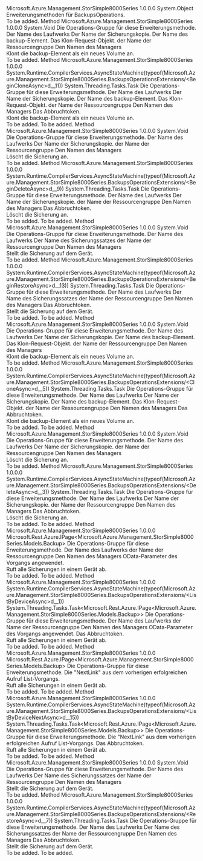 <Type Name="BackupsOperationsExtensions" FullName="Microsoft.Azure.Management.StorSimple8000Series.BackupsOperationsExtensions">
  <TypeSignature Language="C#" Value="public static class BackupsOperationsExtensions" />
  <TypeSignature Language="ILAsm" Value=".class public auto ansi abstract sealed beforefieldinit BackupsOperationsExtensions extends System.Object" />
  <TypeSignature Language="DocId" Value="T:Microsoft.Azure.Management.StorSimple8000Series.BackupsOperationsExtensions" />
  <TypeSignature Language="VB.NET" Value="Public Module BackupsOperationsExtensions" />
  <TypeSignature Language="F#" Value="type BackupsOperationsExtensions = class" />
  <AssemblyInfo>
    <AssemblyName>Microsoft.Azure.Management.StorSimple8000Series</AssemblyName>
    <AssemblyVersion>1.0.0.0</AssemblyVersion>
  </AssemblyInfo>
  <Base>
    <BaseTypeName>System.Object</BaseTypeName>
  </Base>
  <Interfaces />
  <Docs>
    <summary>
            Erweiterungsmethoden für BackupsOperations.
            </summary>
    <remarks>To be added.</remarks>
  </Docs>
  <Members>
    <Member MemberName="BeginClone">
      <MemberSignature Language="C#" Value="public static void BeginClone (this Microsoft.Azure.Management.StorSimple8000Series.IBackupsOperations operations, string deviceName, string backupName, string backupElementName, Microsoft.Azure.Management.StorSimple8000Series.Models.CloneRequest parameters, string resourceGroupName, string managerName);" />
      <MemberSignature Language="ILAsm" Value=".method public static hidebysig void BeginClone(class Microsoft.Azure.Management.StorSimple8000Series.IBackupsOperations operations, string deviceName, string backupName, string backupElementName, class Microsoft.Azure.Management.StorSimple8000Series.Models.CloneRequest parameters, string resourceGroupName, string managerName) cil managed" />
      <MemberSignature Language="DocId" Value="M:Microsoft.Azure.Management.StorSimple8000Series.BackupsOperationsExtensions.BeginClone(Microsoft.Azure.Management.StorSimple8000Series.IBackupsOperations,System.String,System.String,System.String,Microsoft.Azure.Management.StorSimple8000Series.Models.CloneRequest,System.String,System.String)" />
      <MemberSignature Language="VB.NET" Value="&lt;Extension()&gt;&#xA;Public Sub BeginClone (operations As IBackupsOperations, deviceName As String, backupName As String, backupElementName As String, parameters As CloneRequest, resourceGroupName As String, managerName As String)" />
      <MemberSignature Language="F#" Value="static member BeginClone : Microsoft.Azure.Management.StorSimple8000Series.IBackupsOperations * string * string * string * Microsoft.Azure.Management.StorSimple8000Series.Models.CloneRequest * string * string -&gt; unit" Usage="Microsoft.Azure.Management.StorSimple8000Series.BackupsOperationsExtensions.BeginClone (operations, deviceName, backupName, backupElementName, parameters, resourceGroupName, managerName)" />
      <MemberType>Method</MemberType>
      <AssemblyInfo>
        <AssemblyName>Microsoft.Azure.Management.StorSimple8000Series</AssemblyName>
        <AssemblyVersion>1.0.0.0</AssemblyVersion>
      </AssemblyInfo>
      <ReturnValue>
        <ReturnType>System.Void</ReturnType>
      </ReturnValue>
      <Parameters>
        <Parameter Name="operations" Type="Microsoft.Azure.Management.StorSimple8000Series.IBackupsOperations" RefType="this" />
        <Parameter Name="deviceName" Type="System.String" />
        <Parameter Name="backupName" Type="System.String" />
        <Parameter Name="backupElementName" Type="System.String" />
        <Parameter Name="parameters" Type="Microsoft.Azure.Management.StorSimple8000Series.Models.CloneRequest" />
        <Parameter Name="resourceGroupName" Type="System.String" />
        <Parameter Name="managerName" Type="System.String" />
      </Parameters>
      <Docs>
        <param name="operations">
            Die Operations-Gruppe für diese Erweiterungsmethode.
            </param>
        <param name="deviceName">
            Der Name des Laufwerks
            </param>
        <param name="backupName">
            Der Name der Sicherungskopie.
            </param>
        <param name="backupElementName">
            Der Name des backup-Element.
            </param>
        <param name="parameters">
            Das Klon-Request-Objekt.
            </param>
        <param name="resourceGroupName">
            der Name der Ressourcengruppe
            </param>
        <param name="managerName">
            Den Namen des Managers
            </param>
        <summary>
            Klont die backup-Element als ein neues Volume an.
            </summary>
        <remarks>To be added.</remarks>
      </Docs>
    </Member>
    <Member MemberName="BeginCloneAsync">
      <MemberSignature Language="C#" Value="public static System.Threading.Tasks.Task BeginCloneAsync (this Microsoft.Azure.Management.StorSimple8000Series.IBackupsOperations operations, string deviceName, string backupName, string backupElementName, Microsoft.Azure.Management.StorSimple8000Series.Models.CloneRequest parameters, string resourceGroupName, string managerName, System.Threading.CancellationToken cancellationToken = null);" />
      <MemberSignature Language="ILAsm" Value=".method public static hidebysig class System.Threading.Tasks.Task BeginCloneAsync(class Microsoft.Azure.Management.StorSimple8000Series.IBackupsOperations operations, string deviceName, string backupName, string backupElementName, class Microsoft.Azure.Management.StorSimple8000Series.Models.CloneRequest parameters, string resourceGroupName, string managerName, valuetype System.Threading.CancellationToken cancellationToken) cil managed" />
      <MemberSignature Language="DocId" Value="M:Microsoft.Azure.Management.StorSimple8000Series.BackupsOperationsExtensions.BeginCloneAsync(Microsoft.Azure.Management.StorSimple8000Series.IBackupsOperations,System.String,System.String,System.String,Microsoft.Azure.Management.StorSimple8000Series.Models.CloneRequest,System.String,System.String,System.Threading.CancellationToken)" />
      <MemberSignature Language="F#" Value="static member BeginCloneAsync : Microsoft.Azure.Management.StorSimple8000Series.IBackupsOperations * string * string * string * Microsoft.Azure.Management.StorSimple8000Series.Models.CloneRequest * string * string * System.Threading.CancellationToken -&gt; System.Threading.Tasks.Task" Usage="Microsoft.Azure.Management.StorSimple8000Series.BackupsOperationsExtensions.BeginCloneAsync (operations, deviceName, backupName, backupElementName, parameters, resourceGroupName, managerName, cancellationToken)" />
      <MemberType>Method</MemberType>
      <AssemblyInfo>
        <AssemblyName>Microsoft.Azure.Management.StorSimple8000Series</AssemblyName>
        <AssemblyVersion>1.0.0.0</AssemblyVersion>
      </AssemblyInfo>
      <Attributes>
        <Attribute>
          <AttributeName>System.Runtime.CompilerServices.AsyncStateMachine(typeof(Microsoft.Azure.Management.StorSimple8000Series.BackupsOperationsExtensions/&lt;BeginCloneAsync&gt;d__11))</AttributeName>
        </Attribute>
      </Attributes>
      <ReturnValue>
        <ReturnType>System.Threading.Tasks.Task</ReturnType>
      </ReturnValue>
      <Parameters>
        <Parameter Name="operations" Type="Microsoft.Azure.Management.StorSimple8000Series.IBackupsOperations" RefType="this" />
        <Parameter Name="deviceName" Type="System.String" />
        <Parameter Name="backupName" Type="System.String" />
        <Parameter Name="backupElementName" Type="System.String" />
        <Parameter Name="parameters" Type="Microsoft.Azure.Management.StorSimple8000Series.Models.CloneRequest" />
        <Parameter Name="resourceGroupName" Type="System.String" />
        <Parameter Name="managerName" Type="System.String" />
        <Parameter Name="cancellationToken" Type="System.Threading.CancellationToken" />
      </Parameters>
      <Docs>
        <param name="operations">
            Die Operations-Gruppe für diese Erweiterungsmethode.
            </param>
        <param name="deviceName">
            Der Name des Laufwerks
            </param>
        <param name="backupName">
            Der Name der Sicherungskopie.
            </param>
        <param name="backupElementName">
            Der Name des backup-Element.
            </param>
        <param name="parameters">
            Das Klon-Request-Objekt.
            </param>
        <param name="resourceGroupName">
            der Name der Ressourcengruppe
            </param>
        <param name="managerName">
            Den Namen des Managers
            </param>
        <param name="cancellationToken">
            Das Abbruchtoken.
            </param>
        <summary>
            Klont die backup-Element als ein neues Volume an.
            </summary>
        <returns>To be added.</returns>
        <remarks>To be added.</remarks>
      </Docs>
    </Member>
    <Member MemberName="BeginDelete">
      <MemberSignature Language="C#" Value="public static void BeginDelete (this Microsoft.Azure.Management.StorSimple8000Series.IBackupsOperations operations, string deviceName, string backupName, string resourceGroupName, string managerName);" />
      <MemberSignature Language="ILAsm" Value=".method public static hidebysig void BeginDelete(class Microsoft.Azure.Management.StorSimple8000Series.IBackupsOperations operations, string deviceName, string backupName, string resourceGroupName, string managerName) cil managed" />
      <MemberSignature Language="DocId" Value="M:Microsoft.Azure.Management.StorSimple8000Series.BackupsOperationsExtensions.BeginDelete(Microsoft.Azure.Management.StorSimple8000Series.IBackupsOperations,System.String,System.String,System.String,System.String)" />
      <MemberSignature Language="VB.NET" Value="&lt;Extension()&gt;&#xA;Public Sub BeginDelete (operations As IBackupsOperations, deviceName As String, backupName As String, resourceGroupName As String, managerName As String)" />
      <MemberSignature Language="F#" Value="static member BeginDelete : Microsoft.Azure.Management.StorSimple8000Series.IBackupsOperations * string * string * string * string -&gt; unit" Usage="Microsoft.Azure.Management.StorSimple8000Series.BackupsOperationsExtensions.BeginDelete (operations, deviceName, backupName, resourceGroupName, managerName)" />
      <MemberType>Method</MemberType>
      <AssemblyInfo>
        <AssemblyName>Microsoft.Azure.Management.StorSimple8000Series</AssemblyName>
        <AssemblyVersion>1.0.0.0</AssemblyVersion>
      </AssemblyInfo>
      <ReturnValue>
        <ReturnType>System.Void</ReturnType>
      </ReturnValue>
      <Parameters>
        <Parameter Name="operations" Type="Microsoft.Azure.Management.StorSimple8000Series.IBackupsOperations" RefType="this" />
        <Parameter Name="deviceName" Type="System.String" />
        <Parameter Name="backupName" Type="System.String" />
        <Parameter Name="resourceGroupName" Type="System.String" />
        <Parameter Name="managerName" Type="System.String" />
      </Parameters>
      <Docs>
        <param name="operations">
            Die Operations-Gruppe für diese Erweiterungsmethode.
            </param>
        <param name="deviceName">
            Der Name des Laufwerks
            </param>
        <param name="backupName">
            Der Name der Sicherungskopie.
            </param>
        <param name="resourceGroupName">
            der Name der Ressourcengruppe
            </param>
        <param name="managerName">
            Den Namen des Managers
            </param>
        <summary>
            Löscht die Sicherung an.
            </summary>
        <remarks>To be added.</remarks>
      </Docs>
    </Member>
    <Member MemberName="BeginDeleteAsync">
      <MemberSignature Language="C#" Value="public static System.Threading.Tasks.Task BeginDeleteAsync (this Microsoft.Azure.Management.StorSimple8000Series.IBackupsOperations operations, string deviceName, string backupName, string resourceGroupName, string managerName, System.Threading.CancellationToken cancellationToken = null);" />
      <MemberSignature Language="ILAsm" Value=".method public static hidebysig class System.Threading.Tasks.Task BeginDeleteAsync(class Microsoft.Azure.Management.StorSimple8000Series.IBackupsOperations operations, string deviceName, string backupName, string resourceGroupName, string managerName, valuetype System.Threading.CancellationToken cancellationToken) cil managed" />
      <MemberSignature Language="DocId" Value="M:Microsoft.Azure.Management.StorSimple8000Series.BackupsOperationsExtensions.BeginDeleteAsync(Microsoft.Azure.Management.StorSimple8000Series.IBackupsOperations,System.String,System.String,System.String,System.String,System.Threading.CancellationToken)" />
      <MemberSignature Language="F#" Value="static member BeginDeleteAsync : Microsoft.Azure.Management.StorSimple8000Series.IBackupsOperations * string * string * string * string * System.Threading.CancellationToken -&gt; System.Threading.Tasks.Task" Usage="Microsoft.Azure.Management.StorSimple8000Series.BackupsOperationsExtensions.BeginDeleteAsync (operations, deviceName, backupName, resourceGroupName, managerName, cancellationToken)" />
      <MemberType>Method</MemberType>
      <AssemblyInfo>
        <AssemblyName>Microsoft.Azure.Management.StorSimple8000Series</AssemblyName>
        <AssemblyVersion>1.0.0.0</AssemblyVersion>
      </AssemblyInfo>
      <Attributes>
        <Attribute>
          <AttributeName>System.Runtime.CompilerServices.AsyncStateMachine(typeof(Microsoft.Azure.Management.StorSimple8000Series.BackupsOperationsExtensions/&lt;BeginDeleteAsync&gt;d__9))</AttributeName>
        </Attribute>
      </Attributes>
      <ReturnValue>
        <ReturnType>System.Threading.Tasks.Task</ReturnType>
      </ReturnValue>
      <Parameters>
        <Parameter Name="operations" Type="Microsoft.Azure.Management.StorSimple8000Series.IBackupsOperations" RefType="this" />
        <Parameter Name="deviceName" Type="System.String" />
        <Parameter Name="backupName" Type="System.String" />
        <Parameter Name="resourceGroupName" Type="System.String" />
        <Parameter Name="managerName" Type="System.String" />
        <Parameter Name="cancellationToken" Type="System.Threading.CancellationToken" />
      </Parameters>
      <Docs>
        <param name="operations">
            Die Operations-Gruppe für diese Erweiterungsmethode.
            </param>
        <param name="deviceName">
            Der Name des Laufwerks
            </param>
        <param name="backupName">
            Der Name der Sicherungskopie.
            </param>
        <param name="resourceGroupName">
            der Name der Ressourcengruppe
            </param>
        <param name="managerName">
            Den Namen des Managers
            </param>
        <param name="cancellationToken">
            Das Abbruchtoken.
            </param>
        <summary>
            Löscht die Sicherung an.
            </summary>
        <returns>To be added.</returns>
        <remarks>To be added.</remarks>
      </Docs>
    </Member>
    <Member MemberName="BeginRestore">
      <MemberSignature Language="C#" Value="public static void BeginRestore (this Microsoft.Azure.Management.StorSimple8000Series.IBackupsOperations operations, string deviceName, string backupName, string resourceGroupName, string managerName);" />
      <MemberSignature Language="ILAsm" Value=".method public static hidebysig void BeginRestore(class Microsoft.Azure.Management.StorSimple8000Series.IBackupsOperations operations, string deviceName, string backupName, string resourceGroupName, string managerName) cil managed" />
      <MemberSignature Language="DocId" Value="M:Microsoft.Azure.Management.StorSimple8000Series.BackupsOperationsExtensions.BeginRestore(Microsoft.Azure.Management.StorSimple8000Series.IBackupsOperations,System.String,System.String,System.String,System.String)" />
      <MemberSignature Language="VB.NET" Value="&lt;Extension()&gt;&#xA;Public Sub BeginRestore (operations As IBackupsOperations, deviceName As String, backupName As String, resourceGroupName As String, managerName As String)" />
      <MemberSignature Language="F#" Value="static member BeginRestore : Microsoft.Azure.Management.StorSimple8000Series.IBackupsOperations * string * string * string * string -&gt; unit" Usage="Microsoft.Azure.Management.StorSimple8000Series.BackupsOperationsExtensions.BeginRestore (operations, deviceName, backupName, resourceGroupName, managerName)" />
      <MemberType>Method</MemberType>
      <AssemblyInfo>
        <AssemblyName>Microsoft.Azure.Management.StorSimple8000Series</AssemblyName>
        <AssemblyVersion>1.0.0.0</AssemblyVersion>
      </AssemblyInfo>
      <ReturnValue>
        <ReturnType>System.Void</ReturnType>
      </ReturnValue>
      <Parameters>
        <Parameter Name="operations" Type="Microsoft.Azure.Management.StorSimple8000Series.IBackupsOperations" RefType="this" />
        <Parameter Name="deviceName" Type="System.String" />
        <Parameter Name="backupName" Type="System.String" />
        <Parameter Name="resourceGroupName" Type="System.String" />
        <Parameter Name="managerName" Type="System.String" />
      </Parameters>
      <Docs>
        <param name="operations">
            Die Operations-Gruppe für diese Erweiterungsmethode.
            </param>
        <param name="deviceName">
            Der Name des Laufwerks
            </param>
        <param name="backupName">
            Der Name des Sicherungssatzes
            </param>
        <param name="resourceGroupName">
            der Name der Ressourcengruppe
            </param>
        <param name="managerName">
            Den Namen des Managers
            </param>
        <summary>
            Stellt die Sicherung auf dem Gerät.
            </summary>
        <remarks>To be added.</remarks>
      </Docs>
    </Member>
    <Member MemberName="BeginRestoreAsync">
      <MemberSignature Language="C#" Value="public static System.Threading.Tasks.Task BeginRestoreAsync (this Microsoft.Azure.Management.StorSimple8000Series.IBackupsOperations operations, string deviceName, string backupName, string resourceGroupName, string managerName, System.Threading.CancellationToken cancellationToken = null);" />
      <MemberSignature Language="ILAsm" Value=".method public static hidebysig class System.Threading.Tasks.Task BeginRestoreAsync(class Microsoft.Azure.Management.StorSimple8000Series.IBackupsOperations operations, string deviceName, string backupName, string resourceGroupName, string managerName, valuetype System.Threading.CancellationToken cancellationToken) cil managed" />
      <MemberSignature Language="DocId" Value="M:Microsoft.Azure.Management.StorSimple8000Series.BackupsOperationsExtensions.BeginRestoreAsync(Microsoft.Azure.Management.StorSimple8000Series.IBackupsOperations,System.String,System.String,System.String,System.String,System.Threading.CancellationToken)" />
      <MemberSignature Language="F#" Value="static member BeginRestoreAsync : Microsoft.Azure.Management.StorSimple8000Series.IBackupsOperations * string * string * string * string * System.Threading.CancellationToken -&gt; System.Threading.Tasks.Task" Usage="Microsoft.Azure.Management.StorSimple8000Series.BackupsOperationsExtensions.BeginRestoreAsync (operations, deviceName, backupName, resourceGroupName, managerName, cancellationToken)" />
      <MemberType>Method</MemberType>
      <AssemblyInfo>
        <AssemblyName>Microsoft.Azure.Management.StorSimple8000Series</AssemblyName>
        <AssemblyVersion>1.0.0.0</AssemblyVersion>
      </AssemblyInfo>
      <Attributes>
        <Attribute>
          <AttributeName>System.Runtime.CompilerServices.AsyncStateMachine(typeof(Microsoft.Azure.Management.StorSimple8000Series.BackupsOperationsExtensions/&lt;BeginRestoreAsync&gt;d__13))</AttributeName>
        </Attribute>
      </Attributes>
      <ReturnValue>
        <ReturnType>System.Threading.Tasks.Task</ReturnType>
      </ReturnValue>
      <Parameters>
        <Parameter Name="operations" Type="Microsoft.Azure.Management.StorSimple8000Series.IBackupsOperations" RefType="this" />
        <Parameter Name="deviceName" Type="System.String" />
        <Parameter Name="backupName" Type="System.String" />
        <Parameter Name="resourceGroupName" Type="System.String" />
        <Parameter Name="managerName" Type="System.String" />
        <Parameter Name="cancellationToken" Type="System.Threading.CancellationToken" />
      </Parameters>
      <Docs>
        <param name="operations">
            Die Operations-Gruppe für diese Erweiterungsmethode.
            </param>
        <param name="deviceName">
            Der Name des Laufwerks
            </param>
        <param name="backupName">
            Der Name des Sicherungssatzes
            </param>
        <param name="resourceGroupName">
            der Name der Ressourcengruppe
            </param>
        <param name="managerName">
            Den Namen des Managers
            </param>
        <param name="cancellationToken">
            Das Abbruchtoken.
            </param>
        <summary>
            Stellt die Sicherung auf dem Gerät.
            </summary>
        <returns>To be added.</returns>
        <remarks>To be added.</remarks>
      </Docs>
    </Member>
    <Member MemberName="Clone">
      <MemberSignature Language="C#" Value="public static void Clone (this Microsoft.Azure.Management.StorSimple8000Series.IBackupsOperations operations, string deviceName, string backupName, string backupElementName, Microsoft.Azure.Management.StorSimple8000Series.Models.CloneRequest parameters, string resourceGroupName, string managerName);" />
      <MemberSignature Language="ILAsm" Value=".method public static hidebysig void Clone(class Microsoft.Azure.Management.StorSimple8000Series.IBackupsOperations operations, string deviceName, string backupName, string backupElementName, class Microsoft.Azure.Management.StorSimple8000Series.Models.CloneRequest parameters, string resourceGroupName, string managerName) cil managed" />
      <MemberSignature Language="DocId" Value="M:Microsoft.Azure.Management.StorSimple8000Series.BackupsOperationsExtensions.Clone(Microsoft.Azure.Management.StorSimple8000Series.IBackupsOperations,System.String,System.String,System.String,Microsoft.Azure.Management.StorSimple8000Series.Models.CloneRequest,System.String,System.String)" />
      <MemberSignature Language="VB.NET" Value="&lt;Extension()&gt;&#xA;Public Sub Clone (operations As IBackupsOperations, deviceName As String, backupName As String, backupElementName As String, parameters As CloneRequest, resourceGroupName As String, managerName As String)" />
      <MemberSignature Language="F#" Value="static member Clone : Microsoft.Azure.Management.StorSimple8000Series.IBackupsOperations * string * string * string * Microsoft.Azure.Management.StorSimple8000Series.Models.CloneRequest * string * string -&gt; unit" Usage="Microsoft.Azure.Management.StorSimple8000Series.BackupsOperationsExtensions.Clone (operations, deviceName, backupName, backupElementName, parameters, resourceGroupName, managerName)" />
      <MemberType>Method</MemberType>
      <AssemblyInfo>
        <AssemblyName>Microsoft.Azure.Management.StorSimple8000Series</AssemblyName>
        <AssemblyVersion>1.0.0.0</AssemblyVersion>
      </AssemblyInfo>
      <ReturnValue>
        <ReturnType>System.Void</ReturnType>
      </ReturnValue>
      <Parameters>
        <Parameter Name="operations" Type="Microsoft.Azure.Management.StorSimple8000Series.IBackupsOperations" RefType="this" />
        <Parameter Name="deviceName" Type="System.String" />
        <Parameter Name="backupName" Type="System.String" />
        <Parameter Name="backupElementName" Type="System.String" />
        <Parameter Name="parameters" Type="Microsoft.Azure.Management.StorSimple8000Series.Models.CloneRequest" />
        <Parameter Name="resourceGroupName" Type="System.String" />
        <Parameter Name="managerName" Type="System.String" />
      </Parameters>
      <Docs>
        <param name="operations">
            Die Operations-Gruppe für diese Erweiterungsmethode.
            </param>
        <param name="deviceName">
            Der Name des Laufwerks
            </param>
        <param name="backupName">
            Der Name der Sicherungskopie.
            </param>
        <param name="backupElementName">
            Der Name des backup-Element.
            </param>
        <param name="parameters">
            Das Klon-Request-Objekt.
            </param>
        <param name="resourceGroupName">
            der Name der Ressourcengruppe
            </param>
        <param name="managerName">
            Den Namen des Managers
            </param>
        <summary>
            Klont die backup-Element als ein neues Volume an.
            </summary>
        <remarks>To be added.</remarks>
      </Docs>
    </Member>
    <Member MemberName="CloneAsync">
      <MemberSignature Language="C#" Value="public static System.Threading.Tasks.Task CloneAsync (this Microsoft.Azure.Management.StorSimple8000Series.IBackupsOperations operations, string deviceName, string backupName, string backupElementName, Microsoft.Azure.Management.StorSimple8000Series.Models.CloneRequest parameters, string resourceGroupName, string managerName, System.Threading.CancellationToken cancellationToken = null);" />
      <MemberSignature Language="ILAsm" Value=".method public static hidebysig class System.Threading.Tasks.Task CloneAsync(class Microsoft.Azure.Management.StorSimple8000Series.IBackupsOperations operations, string deviceName, string backupName, string backupElementName, class Microsoft.Azure.Management.StorSimple8000Series.Models.CloneRequest parameters, string resourceGroupName, string managerName, valuetype System.Threading.CancellationToken cancellationToken) cil managed" />
      <MemberSignature Language="DocId" Value="M:Microsoft.Azure.Management.StorSimple8000Series.BackupsOperationsExtensions.CloneAsync(Microsoft.Azure.Management.StorSimple8000Series.IBackupsOperations,System.String,System.String,System.String,Microsoft.Azure.Management.StorSimple8000Series.Models.CloneRequest,System.String,System.String,System.Threading.CancellationToken)" />
      <MemberSignature Language="F#" Value="static member CloneAsync : Microsoft.Azure.Management.StorSimple8000Series.IBackupsOperations * string * string * string * Microsoft.Azure.Management.StorSimple8000Series.Models.CloneRequest * string * string * System.Threading.CancellationToken -&gt; System.Threading.Tasks.Task" Usage="Microsoft.Azure.Management.StorSimple8000Series.BackupsOperationsExtensions.CloneAsync (operations, deviceName, backupName, backupElementName, parameters, resourceGroupName, managerName, cancellationToken)" />
      <MemberType>Method</MemberType>
      <AssemblyInfo>
        <AssemblyName>Microsoft.Azure.Management.StorSimple8000Series</AssemblyName>
        <AssemblyVersion>1.0.0.0</AssemblyVersion>
      </AssemblyInfo>
      <Attributes>
        <Attribute>
          <AttributeName>System.Runtime.CompilerServices.AsyncStateMachine(typeof(Microsoft.Azure.Management.StorSimple8000Series.BackupsOperationsExtensions/&lt;CloneAsync&gt;d__5))</AttributeName>
        </Attribute>
      </Attributes>
      <ReturnValue>
        <ReturnType>System.Threading.Tasks.Task</ReturnType>
      </ReturnValue>
      <Parameters>
        <Parameter Name="operations" Type="Microsoft.Azure.Management.StorSimple8000Series.IBackupsOperations" RefType="this" />
        <Parameter Name="deviceName" Type="System.String" />
        <Parameter Name="backupName" Type="System.String" />
        <Parameter Name="backupElementName" Type="System.String" />
        <Parameter Name="parameters" Type="Microsoft.Azure.Management.StorSimple8000Series.Models.CloneRequest" />
        <Parameter Name="resourceGroupName" Type="System.String" />
        <Parameter Name="managerName" Type="System.String" />
        <Parameter Name="cancellationToken" Type="System.Threading.CancellationToken" />
      </Parameters>
      <Docs>
        <param name="operations">
            Die Operations-Gruppe für diese Erweiterungsmethode.
            </param>
        <param name="deviceName">
            Der Name des Laufwerks
            </param>
        <param name="backupName">
            Der Name der Sicherungskopie.
            </param>
        <param name="backupElementName">
            Der Name des backup-Element.
            </param>
        <param name="parameters">
            Das Klon-Request-Objekt.
            </param>
        <param name="resourceGroupName">
            der Name der Ressourcengruppe
            </param>
        <param name="managerName">
            Den Namen des Managers
            </param>
        <param name="cancellationToken">
            Das Abbruchtoken.
            </param>
        <summary>
            Klont die backup-Element als ein neues Volume an.
            </summary>
        <returns>To be added.</returns>
        <remarks>To be added.</remarks>
      </Docs>
    </Member>
    <Member MemberName="Delete">
      <MemberSignature Language="C#" Value="public static void Delete (this Microsoft.Azure.Management.StorSimple8000Series.IBackupsOperations operations, string deviceName, string backupName, string resourceGroupName, string managerName);" />
      <MemberSignature Language="ILAsm" Value=".method public static hidebysig void Delete(class Microsoft.Azure.Management.StorSimple8000Series.IBackupsOperations operations, string deviceName, string backupName, string resourceGroupName, string managerName) cil managed" />
      <MemberSignature Language="DocId" Value="M:Microsoft.Azure.Management.StorSimple8000Series.BackupsOperationsExtensions.Delete(Microsoft.Azure.Management.StorSimple8000Series.IBackupsOperations,System.String,System.String,System.String,System.String)" />
      <MemberSignature Language="VB.NET" Value="&lt;Extension()&gt;&#xA;Public Sub Delete (operations As IBackupsOperations, deviceName As String, backupName As String, resourceGroupName As String, managerName As String)" />
      <MemberSignature Language="F#" Value="static member Delete : Microsoft.Azure.Management.StorSimple8000Series.IBackupsOperations * string * string * string * string -&gt; unit" Usage="Microsoft.Azure.Management.StorSimple8000Series.BackupsOperationsExtensions.Delete (operations, deviceName, backupName, resourceGroupName, managerName)" />
      <MemberType>Method</MemberType>
      <AssemblyInfo>
        <AssemblyName>Microsoft.Azure.Management.StorSimple8000Series</AssemblyName>
        <AssemblyVersion>1.0.0.0</AssemblyVersion>
      </AssemblyInfo>
      <ReturnValue>
        <ReturnType>System.Void</ReturnType>
      </ReturnValue>
      <Parameters>
        <Parameter Name="operations" Type="Microsoft.Azure.Management.StorSimple8000Series.IBackupsOperations" RefType="this" />
        <Parameter Name="deviceName" Type="System.String" />
        <Parameter Name="backupName" Type="System.String" />
        <Parameter Name="resourceGroupName" Type="System.String" />
        <Parameter Name="managerName" Type="System.String" />
      </Parameters>
      <Docs>
        <param name="operations">
            Die Operations-Gruppe für diese Erweiterungsmethode.
            </param>
        <param name="deviceName">
            Der Name des Laufwerks
            </param>
        <param name="backupName">
            Der Name der Sicherungskopie.
            </param>
        <param name="resourceGroupName">
            der Name der Ressourcengruppe
            </param>
        <param name="managerName">
            Den Namen des Managers
            </param>
        <summary>
            Löscht die Sicherung an.
            </summary>
        <remarks>To be added.</remarks>
      </Docs>
    </Member>
    <Member MemberName="DeleteAsync">
      <MemberSignature Language="C#" Value="public static System.Threading.Tasks.Task DeleteAsync (this Microsoft.Azure.Management.StorSimple8000Series.IBackupsOperations operations, string deviceName, string backupName, string resourceGroupName, string managerName, System.Threading.CancellationToken cancellationToken = null);" />
      <MemberSignature Language="ILAsm" Value=".method public static hidebysig class System.Threading.Tasks.Task DeleteAsync(class Microsoft.Azure.Management.StorSimple8000Series.IBackupsOperations operations, string deviceName, string backupName, string resourceGroupName, string managerName, valuetype System.Threading.CancellationToken cancellationToken) cil managed" />
      <MemberSignature Language="DocId" Value="M:Microsoft.Azure.Management.StorSimple8000Series.BackupsOperationsExtensions.DeleteAsync(Microsoft.Azure.Management.StorSimple8000Series.IBackupsOperations,System.String,System.String,System.String,System.String,System.Threading.CancellationToken)" />
      <MemberSignature Language="F#" Value="static member DeleteAsync : Microsoft.Azure.Management.StorSimple8000Series.IBackupsOperations * string * string * string * string * System.Threading.CancellationToken -&gt; System.Threading.Tasks.Task" Usage="Microsoft.Azure.Management.StorSimple8000Series.BackupsOperationsExtensions.DeleteAsync (operations, deviceName, backupName, resourceGroupName, managerName, cancellationToken)" />
      <MemberType>Method</MemberType>
      <AssemblyInfo>
        <AssemblyName>Microsoft.Azure.Management.StorSimple8000Series</AssemblyName>
        <AssemblyVersion>1.0.0.0</AssemblyVersion>
      </AssemblyInfo>
      <Attributes>
        <Attribute>
          <AttributeName>System.Runtime.CompilerServices.AsyncStateMachine(typeof(Microsoft.Azure.Management.StorSimple8000Series.BackupsOperationsExtensions/&lt;DeleteAsync&gt;d__3))</AttributeName>
        </Attribute>
      </Attributes>
      <ReturnValue>
        <ReturnType>System.Threading.Tasks.Task</ReturnType>
      </ReturnValue>
      <Parameters>
        <Parameter Name="operations" Type="Microsoft.Azure.Management.StorSimple8000Series.IBackupsOperations" RefType="this" />
        <Parameter Name="deviceName" Type="System.String" />
        <Parameter Name="backupName" Type="System.String" />
        <Parameter Name="resourceGroupName" Type="System.String" />
        <Parameter Name="managerName" Type="System.String" />
        <Parameter Name="cancellationToken" Type="System.Threading.CancellationToken" />
      </Parameters>
      <Docs>
        <param name="operations">
            Die Operations-Gruppe für diese Erweiterungsmethode.
            </param>
        <param name="deviceName">
            Der Name des Laufwerks
            </param>
        <param name="backupName">
            Der Name der Sicherungskopie.
            </param>
        <param name="resourceGroupName">
            der Name der Ressourcengruppe
            </param>
        <param name="managerName">
            Den Namen des Managers
            </param>
        <param name="cancellationToken">
            Das Abbruchtoken.
            </param>
        <summary>
            Löscht die Sicherung an.
            </summary>
        <returns>To be added.</returns>
        <remarks>To be added.</remarks>
      </Docs>
    </Member>
    <Member MemberName="ListByDevice">
      <MemberSignature Language="C#" Value="public static Microsoft.Rest.Azure.IPage&lt;Microsoft.Azure.Management.StorSimple8000Series.Models.Backup&gt; ListByDevice (this Microsoft.Azure.Management.StorSimple8000Series.IBackupsOperations operations, string deviceName, string resourceGroupName, string managerName, Microsoft.Rest.Azure.OData.ODataQuery&lt;Microsoft.Azure.Management.StorSimple8000Series.Models.BackupFilter&gt; odataQuery = null);" />
      <MemberSignature Language="ILAsm" Value=".method public static hidebysig class Microsoft.Rest.Azure.IPage`1&lt;class Microsoft.Azure.Management.StorSimple8000Series.Models.Backup&gt; ListByDevice(class Microsoft.Azure.Management.StorSimple8000Series.IBackupsOperations operations, string deviceName, string resourceGroupName, string managerName, class Microsoft.Rest.Azure.OData.ODataQuery`1&lt;class Microsoft.Azure.Management.StorSimple8000Series.Models.BackupFilter&gt; odataQuery) cil managed" />
      <MemberSignature Language="DocId" Value="M:Microsoft.Azure.Management.StorSimple8000Series.BackupsOperationsExtensions.ListByDevice(Microsoft.Azure.Management.StorSimple8000Series.IBackupsOperations,System.String,System.String,System.String,Microsoft.Rest.Azure.OData.ODataQuery{Microsoft.Azure.Management.StorSimple8000Series.Models.BackupFilter})" />
      <MemberSignature Language="VB.NET" Value="&lt;Extension()&gt;&#xA;Public Function ListByDevice (operations As IBackupsOperations, deviceName As String, resourceGroupName As String, managerName As String, Optional odataQuery As ODataQuery(Of BackupFilter) = null) As IPage(Of Backup)" />
      <MemberSignature Language="F#" Value="static member ListByDevice : Microsoft.Azure.Management.StorSimple8000Series.IBackupsOperations * string * string * string * Microsoft.Rest.Azure.OData.ODataQuery&lt;Microsoft.Azure.Management.StorSimple8000Series.Models.BackupFilter&gt; -&gt; Microsoft.Rest.Azure.IPage&lt;Microsoft.Azure.Management.StorSimple8000Series.Models.Backup&gt;" Usage="Microsoft.Azure.Management.StorSimple8000Series.BackupsOperationsExtensions.ListByDevice (operations, deviceName, resourceGroupName, managerName, odataQuery)" />
      <MemberType>Method</MemberType>
      <AssemblyInfo>
        <AssemblyName>Microsoft.Azure.Management.StorSimple8000Series</AssemblyName>
        <AssemblyVersion>1.0.0.0</AssemblyVersion>
      </AssemblyInfo>
      <ReturnValue>
        <ReturnType>Microsoft.Rest.Azure.IPage&lt;Microsoft.Azure.Management.StorSimple8000Series.Models.Backup&gt;</ReturnType>
      </ReturnValue>
      <Parameters>
        <Parameter Name="operations" Type="Microsoft.Azure.Management.StorSimple8000Series.IBackupsOperations" RefType="this" />
        <Parameter Name="deviceName" Type="System.String" />
        <Parameter Name="resourceGroupName" Type="System.String" />
        <Parameter Name="managerName" Type="System.String" />
        <Parameter Name="odataQuery" Type="Microsoft.Rest.Azure.OData.ODataQuery&lt;Microsoft.Azure.Management.StorSimple8000Series.Models.BackupFilter&gt;" />
      </Parameters>
      <Docs>
        <param name="operations">
            Die Operations-Gruppe für diese Erweiterungsmethode.
            </param>
        <param name="deviceName">
            Der Name des Laufwerks
            </param>
        <param name="resourceGroupName">
            der Name der Ressourcengruppe
            </param>
        <param name="managerName">
            Den Namen des Managers
            </param>
        <param name="odataQuery">
            OData-Parameter des Vorgangs angewendet.
            </param>
        <summary>
            Ruft alle Sicherungen in einem Gerät ab.
            </summary>
        <returns>To be added.</returns>
        <remarks>To be added.</remarks>
      </Docs>
    </Member>
    <Member MemberName="ListByDeviceAsync">
      <MemberSignature Language="C#" Value="public static System.Threading.Tasks.Task&lt;Microsoft.Rest.Azure.IPage&lt;Microsoft.Azure.Management.StorSimple8000Series.Models.Backup&gt;&gt; ListByDeviceAsync (this Microsoft.Azure.Management.StorSimple8000Series.IBackupsOperations operations, string deviceName, string resourceGroupName, string managerName, Microsoft.Rest.Azure.OData.ODataQuery&lt;Microsoft.Azure.Management.StorSimple8000Series.Models.BackupFilter&gt; odataQuery = null, System.Threading.CancellationToken cancellationToken = null);" />
      <MemberSignature Language="ILAsm" Value=".method public static hidebysig class System.Threading.Tasks.Task`1&lt;class Microsoft.Rest.Azure.IPage`1&lt;class Microsoft.Azure.Management.StorSimple8000Series.Models.Backup&gt;&gt; ListByDeviceAsync(class Microsoft.Azure.Management.StorSimple8000Series.IBackupsOperations operations, string deviceName, string resourceGroupName, string managerName, class Microsoft.Rest.Azure.OData.ODataQuery`1&lt;class Microsoft.Azure.Management.StorSimple8000Series.Models.BackupFilter&gt; odataQuery, valuetype System.Threading.CancellationToken cancellationToken) cil managed" />
      <MemberSignature Language="DocId" Value="M:Microsoft.Azure.Management.StorSimple8000Series.BackupsOperationsExtensions.ListByDeviceAsync(Microsoft.Azure.Management.StorSimple8000Series.IBackupsOperations,System.String,System.String,System.String,Microsoft.Rest.Azure.OData.ODataQuery{Microsoft.Azure.Management.StorSimple8000Series.Models.BackupFilter},System.Threading.CancellationToken)" />
      <MemberSignature Language="F#" Value="static member ListByDeviceAsync : Microsoft.Azure.Management.StorSimple8000Series.IBackupsOperations * string * string * string * Microsoft.Rest.Azure.OData.ODataQuery&lt;Microsoft.Azure.Management.StorSimple8000Series.Models.BackupFilter&gt; * System.Threading.CancellationToken -&gt; System.Threading.Tasks.Task&lt;Microsoft.Rest.Azure.IPage&lt;Microsoft.Azure.Management.StorSimple8000Series.Models.Backup&gt;&gt;" Usage="Microsoft.Azure.Management.StorSimple8000Series.BackupsOperationsExtensions.ListByDeviceAsync (operations, deviceName, resourceGroupName, managerName, odataQuery, cancellationToken)" />
      <MemberType>Method</MemberType>
      <AssemblyInfo>
        <AssemblyName>Microsoft.Azure.Management.StorSimple8000Series</AssemblyName>
        <AssemblyVersion>1.0.0.0</AssemblyVersion>
      </AssemblyInfo>
      <Attributes>
        <Attribute>
          <AttributeName>System.Runtime.CompilerServices.AsyncStateMachine(typeof(Microsoft.Azure.Management.StorSimple8000Series.BackupsOperationsExtensions/&lt;ListByDeviceAsync&gt;d__1))</AttributeName>
        </Attribute>
      </Attributes>
      <ReturnValue>
        <ReturnType>System.Threading.Tasks.Task&lt;Microsoft.Rest.Azure.IPage&lt;Microsoft.Azure.Management.StorSimple8000Series.Models.Backup&gt;&gt;</ReturnType>
      </ReturnValue>
      <Parameters>
        <Parameter Name="operations" Type="Microsoft.Azure.Management.StorSimple8000Series.IBackupsOperations" RefType="this" />
        <Parameter Name="deviceName" Type="System.String" />
        <Parameter Name="resourceGroupName" Type="System.String" />
        <Parameter Name="managerName" Type="System.String" />
        <Parameter Name="odataQuery" Type="Microsoft.Rest.Azure.OData.ODataQuery&lt;Microsoft.Azure.Management.StorSimple8000Series.Models.BackupFilter&gt;" />
        <Parameter Name="cancellationToken" Type="System.Threading.CancellationToken" />
      </Parameters>
      <Docs>
        <param name="operations">
            Die Operations-Gruppe für diese Erweiterungsmethode.
            </param>
        <param name="deviceName">
            Der Name des Laufwerks
            </param>
        <param name="resourceGroupName">
            der Name der Ressourcengruppe
            </param>
        <param name="managerName">
            Den Namen des Managers
            </param>
        <param name="odataQuery">
            OData-Parameter des Vorgangs angewendet.
            </param>
        <param name="cancellationToken">
            Das Abbruchtoken.
            </param>
        <summary>
            Ruft alle Sicherungen in einem Gerät ab.
            </summary>
        <returns>To be added.</returns>
        <remarks>To be added.</remarks>
      </Docs>
    </Member>
    <Member MemberName="ListByDeviceNext">
      <MemberSignature Language="C#" Value="public static Microsoft.Rest.Azure.IPage&lt;Microsoft.Azure.Management.StorSimple8000Series.Models.Backup&gt; ListByDeviceNext (this Microsoft.Azure.Management.StorSimple8000Series.IBackupsOperations operations, string nextPageLink);" />
      <MemberSignature Language="ILAsm" Value=".method public static hidebysig class Microsoft.Rest.Azure.IPage`1&lt;class Microsoft.Azure.Management.StorSimple8000Series.Models.Backup&gt; ListByDeviceNext(class Microsoft.Azure.Management.StorSimple8000Series.IBackupsOperations operations, string nextPageLink) cil managed" />
      <MemberSignature Language="DocId" Value="M:Microsoft.Azure.Management.StorSimple8000Series.BackupsOperationsExtensions.ListByDeviceNext(Microsoft.Azure.Management.StorSimple8000Series.IBackupsOperations,System.String)" />
      <MemberSignature Language="VB.NET" Value="&lt;Extension()&gt;&#xA;Public Function ListByDeviceNext (operations As IBackupsOperations, nextPageLink As String) As IPage(Of Backup)" />
      <MemberSignature Language="F#" Value="static member ListByDeviceNext : Microsoft.Azure.Management.StorSimple8000Series.IBackupsOperations * string -&gt; Microsoft.Rest.Azure.IPage&lt;Microsoft.Azure.Management.StorSimple8000Series.Models.Backup&gt;" Usage="Microsoft.Azure.Management.StorSimple8000Series.BackupsOperationsExtensions.ListByDeviceNext (operations, nextPageLink)" />
      <MemberType>Method</MemberType>
      <AssemblyInfo>
        <AssemblyName>Microsoft.Azure.Management.StorSimple8000Series</AssemblyName>
        <AssemblyVersion>1.0.0.0</AssemblyVersion>
      </AssemblyInfo>
      <ReturnValue>
        <ReturnType>Microsoft.Rest.Azure.IPage&lt;Microsoft.Azure.Management.StorSimple8000Series.Models.Backup&gt;</ReturnType>
      </ReturnValue>
      <Parameters>
        <Parameter Name="operations" Type="Microsoft.Azure.Management.StorSimple8000Series.IBackupsOperations" RefType="this" />
        <Parameter Name="nextPageLink" Type="System.String" />
      </Parameters>
      <Docs>
        <param name="operations">
            Die Operations-Gruppe für diese Erweiterungsmethode.
            </param>
        <param name="nextPageLink">
            Die "NextLink" aus dem vorherigen erfolgreichen Aufruf List-Vorgangs.
            </param>
        <summary>
            Ruft alle Sicherungen in einem Gerät ab.
            </summary>
        <returns>To be added.</returns>
        <remarks>To be added.</remarks>
      </Docs>
    </Member>
    <Member MemberName="ListByDeviceNextAsync">
      <MemberSignature Language="C#" Value="public static System.Threading.Tasks.Task&lt;Microsoft.Rest.Azure.IPage&lt;Microsoft.Azure.Management.StorSimple8000Series.Models.Backup&gt;&gt; ListByDeviceNextAsync (this Microsoft.Azure.Management.StorSimple8000Series.IBackupsOperations operations, string nextPageLink, System.Threading.CancellationToken cancellationToken = null);" />
      <MemberSignature Language="ILAsm" Value=".method public static hidebysig class System.Threading.Tasks.Task`1&lt;class Microsoft.Rest.Azure.IPage`1&lt;class Microsoft.Azure.Management.StorSimple8000Series.Models.Backup&gt;&gt; ListByDeviceNextAsync(class Microsoft.Azure.Management.StorSimple8000Series.IBackupsOperations operations, string nextPageLink, valuetype System.Threading.CancellationToken cancellationToken) cil managed" />
      <MemberSignature Language="DocId" Value="M:Microsoft.Azure.Management.StorSimple8000Series.BackupsOperationsExtensions.ListByDeviceNextAsync(Microsoft.Azure.Management.StorSimple8000Series.IBackupsOperations,System.String,System.Threading.CancellationToken)" />
      <MemberSignature Language="F#" Value="static member ListByDeviceNextAsync : Microsoft.Azure.Management.StorSimple8000Series.IBackupsOperations * string * System.Threading.CancellationToken -&gt; System.Threading.Tasks.Task&lt;Microsoft.Rest.Azure.IPage&lt;Microsoft.Azure.Management.StorSimple8000Series.Models.Backup&gt;&gt;" Usage="Microsoft.Azure.Management.StorSimple8000Series.BackupsOperationsExtensions.ListByDeviceNextAsync (operations, nextPageLink, cancellationToken)" />
      <MemberType>Method</MemberType>
      <AssemblyInfo>
        <AssemblyName>Microsoft.Azure.Management.StorSimple8000Series</AssemblyName>
        <AssemblyVersion>1.0.0.0</AssemblyVersion>
      </AssemblyInfo>
      <Attributes>
        <Attribute>
          <AttributeName>System.Runtime.CompilerServices.AsyncStateMachine(typeof(Microsoft.Azure.Management.StorSimple8000Series.BackupsOperationsExtensions/&lt;ListByDeviceNextAsync&gt;d__15))</AttributeName>
        </Attribute>
      </Attributes>
      <ReturnValue>
        <ReturnType>System.Threading.Tasks.Task&lt;Microsoft.Rest.Azure.IPage&lt;Microsoft.Azure.Management.StorSimple8000Series.Models.Backup&gt;&gt;</ReturnType>
      </ReturnValue>
      <Parameters>
        <Parameter Name="operations" Type="Microsoft.Azure.Management.StorSimple8000Series.IBackupsOperations" RefType="this" />
        <Parameter Name="nextPageLink" Type="System.String" />
        <Parameter Name="cancellationToken" Type="System.Threading.CancellationToken" />
      </Parameters>
      <Docs>
        <param name="operations">
            Die Operations-Gruppe für diese Erweiterungsmethode.
            </param>
        <param name="nextPageLink">
            Die "NextLink" aus dem vorherigen erfolgreichen Aufruf List-Vorgangs.
            </param>
        <param name="cancellationToken">
            Das Abbruchtoken.
            </param>
        <summary>
            Ruft alle Sicherungen in einem Gerät ab.
            </summary>
        <returns>To be added.</returns>
        <remarks>To be added.</remarks>
      </Docs>
    </Member>
    <Member MemberName="Restore">
      <MemberSignature Language="C#" Value="public static void Restore (this Microsoft.Azure.Management.StorSimple8000Series.IBackupsOperations operations, string deviceName, string backupName, string resourceGroupName, string managerName);" />
      <MemberSignature Language="ILAsm" Value=".method public static hidebysig void Restore(class Microsoft.Azure.Management.StorSimple8000Series.IBackupsOperations operations, string deviceName, string backupName, string resourceGroupName, string managerName) cil managed" />
      <MemberSignature Language="DocId" Value="M:Microsoft.Azure.Management.StorSimple8000Series.BackupsOperationsExtensions.Restore(Microsoft.Azure.Management.StorSimple8000Series.IBackupsOperations,System.String,System.String,System.String,System.String)" />
      <MemberSignature Language="VB.NET" Value="&lt;Extension()&gt;&#xA;Public Sub Restore (operations As IBackupsOperations, deviceName As String, backupName As String, resourceGroupName As String, managerName As String)" />
      <MemberSignature Language="F#" Value="static member Restore : Microsoft.Azure.Management.StorSimple8000Series.IBackupsOperations * string * string * string * string -&gt; unit" Usage="Microsoft.Azure.Management.StorSimple8000Series.BackupsOperationsExtensions.Restore (operations, deviceName, backupName, resourceGroupName, managerName)" />
      <MemberType>Method</MemberType>
      <AssemblyInfo>
        <AssemblyName>Microsoft.Azure.Management.StorSimple8000Series</AssemblyName>
        <AssemblyVersion>1.0.0.0</AssemblyVersion>
      </AssemblyInfo>
      <ReturnValue>
        <ReturnType>System.Void</ReturnType>
      </ReturnValue>
      <Parameters>
        <Parameter Name="operations" Type="Microsoft.Azure.Management.StorSimple8000Series.IBackupsOperations" RefType="this" />
        <Parameter Name="deviceName" Type="System.String" />
        <Parameter Name="backupName" Type="System.String" />
        <Parameter Name="resourceGroupName" Type="System.String" />
        <Parameter Name="managerName" Type="System.String" />
      </Parameters>
      <Docs>
        <param name="operations">
            Die Operations-Gruppe für diese Erweiterungsmethode.
            </param>
        <param name="deviceName">
            Der Name des Laufwerks
            </param>
        <param name="backupName">
            Der Name des Sicherungssatzes
            </param>
        <param name="resourceGroupName">
            der Name der Ressourcengruppe
            </param>
        <param name="managerName">
            Den Namen des Managers
            </param>
        <summary>
            Stellt die Sicherung auf dem Gerät.
            </summary>
        <remarks>To be added.</remarks>
      </Docs>
    </Member>
    <Member MemberName="RestoreAsync">
      <MemberSignature Language="C#" Value="public static System.Threading.Tasks.Task RestoreAsync (this Microsoft.Azure.Management.StorSimple8000Series.IBackupsOperations operations, string deviceName, string backupName, string resourceGroupName, string managerName, System.Threading.CancellationToken cancellationToken = null);" />
      <MemberSignature Language="ILAsm" Value=".method public static hidebysig class System.Threading.Tasks.Task RestoreAsync(class Microsoft.Azure.Management.StorSimple8000Series.IBackupsOperations operations, string deviceName, string backupName, string resourceGroupName, string managerName, valuetype System.Threading.CancellationToken cancellationToken) cil managed" />
      <MemberSignature Language="DocId" Value="M:Microsoft.Azure.Management.StorSimple8000Series.BackupsOperationsExtensions.RestoreAsync(Microsoft.Azure.Management.StorSimple8000Series.IBackupsOperations,System.String,System.String,System.String,System.String,System.Threading.CancellationToken)" />
      <MemberSignature Language="F#" Value="static member RestoreAsync : Microsoft.Azure.Management.StorSimple8000Series.IBackupsOperations * string * string * string * string * System.Threading.CancellationToken -&gt; System.Threading.Tasks.Task" Usage="Microsoft.Azure.Management.StorSimple8000Series.BackupsOperationsExtensions.RestoreAsync (operations, deviceName, backupName, resourceGroupName, managerName, cancellationToken)" />
      <MemberType>Method</MemberType>
      <AssemblyInfo>
        <AssemblyName>Microsoft.Azure.Management.StorSimple8000Series</AssemblyName>
        <AssemblyVersion>1.0.0.0</AssemblyVersion>
      </AssemblyInfo>
      <Attributes>
        <Attribute>
          <AttributeName>System.Runtime.CompilerServices.AsyncStateMachine(typeof(Microsoft.Azure.Management.StorSimple8000Series.BackupsOperationsExtensions/&lt;RestoreAsync&gt;d__7))</AttributeName>
        </Attribute>
      </Attributes>
      <ReturnValue>
        <ReturnType>System.Threading.Tasks.Task</ReturnType>
      </ReturnValue>
      <Parameters>
        <Parameter Name="operations" Type="Microsoft.Azure.Management.StorSimple8000Series.IBackupsOperations" RefType="this" />
        <Parameter Name="deviceName" Type="System.String" />
        <Parameter Name="backupName" Type="System.String" />
        <Parameter Name="resourceGroupName" Type="System.String" />
        <Parameter Name="managerName" Type="System.String" />
        <Parameter Name="cancellationToken" Type="System.Threading.CancellationToken" />
      </Parameters>
      <Docs>
        <param name="operations">
            Die Operations-Gruppe für diese Erweiterungsmethode.
            </param>
        <param name="deviceName">
            Der Name des Laufwerks
            </param>
        <param name="backupName">
            Der Name des Sicherungssatzes
            </param>
        <param name="resourceGroupName">
            der Name der Ressourcengruppe
            </param>
        <param name="managerName">
            Den Namen des Managers
            </param>
        <param name="cancellationToken">
            Das Abbruchtoken.
            </param>
        <summary>
            Stellt die Sicherung auf dem Gerät.
            </summary>
        <returns>To be added.</returns>
        <remarks>To be added.</remarks>
      </Docs>
    </Member>
  </Members>
</Type>